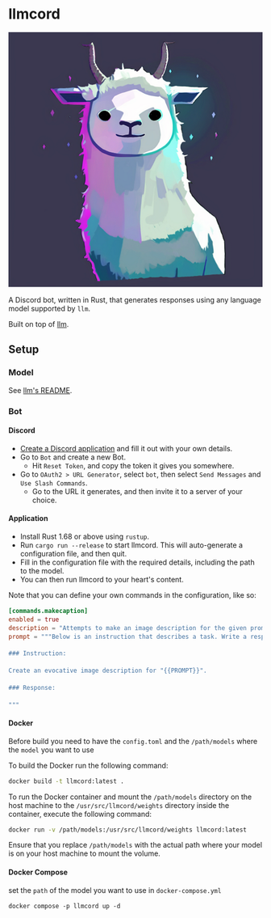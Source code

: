 # llmcord

![llmcord logo: a vaguely Discord Clyde-looking llama](docs/llmcord.png)

A Discord bot, written in Rust, that generates responses using any language model supported by `llm`.

Built on top of [llm](https://crates.io/crates/llm).

## Setup

### Model

See [llm's README](https://github.com/rustformers/llm#getting-models).

### Bot

#### Discord

- [Create a Discord application](https://discord.com/developers/applications) and fill it out with your own details.
- Go to `Bot` and create a new Bot.
  - Hit `Reset Token`, and copy the token it gives you somewhere.
- Go to `OAuth2 > URL Generator`, select `bot`, then select `Send Messages` and `Use Slash Commands`.
  - Go to the URL it generates, and then invite it to a server of your choice.

#### Application

- Install Rust 1.68 or above using `rustup`.
- Run `cargo run --release` to start llmcord. This will auto-generate a configuration file, and then quit.
- Fill in the configuration file with the required details, including the path to the model.
- You can then run llmcord to your heart's content.

Note that you can define your own commands in the configuration, like so:

```toml
[commands.makecaption]
enabled = true
description = "Attempts to make an image description for the given prompt."
prompt = """Below is an instruction that describes a task. Write a response that appropriately completes the request.

### Instruction:

Create an evocative image description for "{{PROMPT}}".

### Response:

"""
```

#### Docker
Before build you need to have the `config.toml` and the `/path/models` where the `model` you want to use

To build the Docker run the following command:
```sh
docker build -t llmcord:latest .
```
To run the Docker container and mount the `/path/models` directory on the host machine to the `/usr/src/llmcord/weights` directory inside the container, execute the following command:
```sh
docker run -v /path/models:/usr/src/llmcord/weights llmcord:latest
```
Ensure that you replace `/path/models` with the actual path where your model is on your host machine to mount the volume.

#### Docker Compose
set the `path` of the model you want to use in `docker-compose.yml`
```
docker compose -p llmcord up -d
```